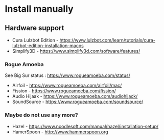 
# Install manually


## Hardware support

- Cura Lulzbot Edition - https://www.lulzbot.com/learn/tutorials/cura-lulzbot-edition-installation-macos
- Simplify3D - https://www.simplify3d.com/software/features/


### Rogue Amoeba

See Big Sur status : https://www.rogueamoeba.com/status/

- Airfoil - https://www.rogueamoeba.com/airfoil/mac/
- Fission - https://www.rogueamoeba.com/fission/
- Audio Hijaak - https://www.rogueamoeba.com/audiohijack/
- SoundSource - https://www.rogueamoeba.com/soundsource/


### Maybe do not use any more?

- Hazel - https://www.noodlesoft.com/manual/hazel/installation-setup/
- HamerSpoon - http://www.hammerspoon.org
